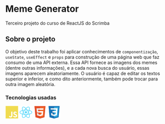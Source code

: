 # Meme Generator

Terceiro projeto do curso de ReactJS do Scrimba

## Sobre o projeto

O objetivo deste trabalho foi aplicar conhecimentos de `componentização`, `useState`, `useEffect` e `props` para construção de uma página web que faz consumo de uma API externa. Essa API fornece as imagens dos memes (dentre outras informações), e a cada nova busca do usuário, essas imagens aparecem aleatoriamente. O usuário é capaz de editar os textos superior e inferior, e como dito anteriormente, também pode trocar para outra imagem aleatória.

### Tecnologias usadas

<div>
<img align="center" alt="JavaScript" height="40" width="40" src="https://raw.githubusercontent.com/devicons/devicon/master/icons/javascript/javascript-plain.svg">
<img align="center" alt="React" height="40" width="40" src="https://raw.githubusercontent.com/devicons/devicon/master/icons/react/react-original.svg">
<img align="center" alt="HTML" height="40" width="40" src="https://raw.githubusercontent.com/devicons/devicon/master/icons/html5/html5-original.svg">
<img align="center" alt="CSS" height="40" width="40" src="https://raw.githubusercontent.com/devicons/devicon/master/icons/css3/css3-original.svg">
</div>

